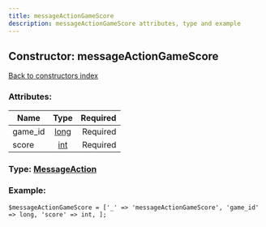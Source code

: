 ```yaml
---
title: messageActionGameScore
description: messageActionGameScore attributes, type and example
---
```

## Constructor: messageActionGameScore  
[Back to constructors index](index.md)



### Attributes:

| Name     |    Type       | Required |
|----------|:-------------:|---------:|
|game\_id|[long](../types/long.md) | Required|
|score|[int](../types/int.md) | Required|



### Type: [MessageAction](../types/MessageAction.md)


### Example:

```
$messageActionGameScore = ['_' => 'messageActionGameScore', 'game_id' => long, 'score' => int, ];
```